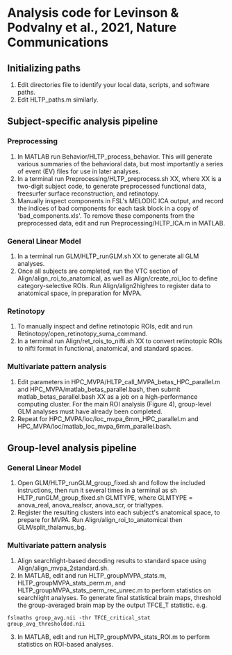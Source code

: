 # Analysis code for Levinson & Podvalny et al., 2021, Nature Communications

## Initializing paths
1. Edit directories file to identify your local data, scripts, and software paths.
2. Edit HLTP_paths.m similarly.


## Subject-specific analysis pipeline
### Preprocessing
1. In MATLAB run Behavior/HLTP_process_behavior. This will generate various summaries of the behavioral data, but most importantly a series of event (EV) files for use in later analyses.
2. In a terminal run Preprocessing/HLTP_preprocess.sh XX, where XX is a two-digit subject code, to generate preprocessed functional data, freesurfer surface reconstruction, and retinotopy.
3. Manually inspect components in FSL's MELODIC ICA output, and record the indices of bad components for each task block in a copy of 'bad_components.xls'. To remove these components from the preprocessed data, edit and run Preprocessing/HLTP_ICA.m in MATLAB.
### General Linear Model
1. In a terminal run GLM/HLTP_runGLM.sh XX to generate all GLM analyses.
2. Once all subjects are completed, run the VTC section of Align/align_roi_to_anatomical, as well as Align/create_roi_loc to define category-selective ROIs. Run Align/align2highres to register data to anatomical space, in preparation for MVPA.
### Retinotopy
1. To manually inspect and define retinotopic ROIs, edit and run Retinotopy/open_retinotopy_suma_command.
2. In a terminal run Align/ret_rois_to_nifti.sh XX to convert retinotopic ROIs to nifti format in functional, anatomical, and standard spaces.
### Multivariate pattern analysis
1. Edit parameters in HPC_MVPA/HLTP_call_MVPA_betas_HPC_parallel.m and HPC_MVPA/matlab_betas_parallel.bash, then submit matlab_betas_parallel.bash XX as a job on a high-performance computing cluster. For the main ROI analysis (Figure 4), group-level GLM analyses must have already been completed.
2. Repeat for HPC_MVPA/loc/loc_mvpa_6mm_HPC_parallel.m and HPC_MVPA/loc/matlab_loc_mvpa_6mm_parallel.bash.


## Group-level analysis pipeline
### General Linear Model
1. Open GLM/HLTP_runGLM_group_fixed.sh and follow the included instructions, then run it several times in a terminal as sh HLTP_runGLM_group_fixed.sh GLMTYPE, where GLMTYPE = anova_real, anova_realscr, anova_scr, or trialtypes.
2. Register the resulting clusters into each subject's anatomical space, to prepare for MVPA. Run Align/align_roi_to_anatomical then GLM/split_thalamus_bg.
### Multivariate pattern analysis
1. Align searchlight-based decoding results to standard space using Align/align_mvpa_2standard.sh.
2. In MATLAB, edit and run HLTP_groupMVPA_stats.m, HLTP_groupMVPA_stats_perm.m, and HLTP_groupMVPA_stats_perm_rec_unrec.m to perform statistics on searchlight analyses. To generate final statistical brain maps, threshold the group-averaged brain map by the output TFCE_T statistic. e.g.
```
fslmaths group_avg.nii -thr TFCE_critical_stat group_avg_thresholded.nii
```
3. In MATLAB, edit and run HLTP_groupMVPA_stats_ROI.m to perform statistics on ROI-based analyses.
